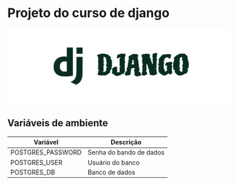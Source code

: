 # Projeto do curso de django

![Logo do Django](./doc/logo.svg)

## Variáveis de ambiente

| Variável | Descrição |
|----------|-----------|
POSTGRES_PASSWORD | Senha do bando de dados
POSTGRES_USER | Usuário do banco
POSTGRES_DB | Banco de dados
